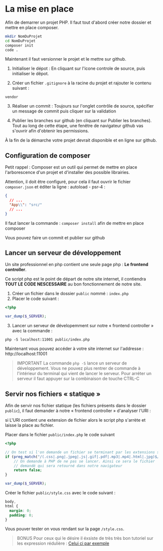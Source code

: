 # La mise en place

Afin de demarrer un projet PHP. Il faut tout d'abord créer notre dossier
et mettre en place composer.

```bash
mkdir NomDuProjet
cd NomDuProjet
composer init
code .
```

Maintenant il faut versionner le projet et le mettre sur github.

1. Initialiser le dépot : En cliquant sur l'icone controle de source,
   puis initialiser le dêpot.

2. Créer un fichier `.gitignore` à la racine du projet et rajouter le contenu
   suivant :

```
vendor
```

3. Réaliser un commit : Toujours sur l'onglet contrôle de source, spécifier
   un message de commit puis cliquer sur la validation

4. Publier les branches sur github (en cliquant sur Publier les branches). Tout au long
   de cette étape, une fenêtre de navigateur github vas s'ouvrir afin d'obtenir les permissions.

À la fin de la démarche votre projet devrait disponible et en ligne sur github.

## Configuration de composer

Petit rappel : Composer est un outil qui permet de mettre en place l'arborescence
d'un projet et d'installer des possible librairies.

Attention, il doit être configuré, pour cela il faut ouvrir le fichier `composer.json`
et éditer la ligne : autoload - psr-4 :

```json
{
  // ...
  "App\\": "src/"
  // ...
}
```

Il faut lancer la commande : `composer install` afin de mettre en place
composer

Vous pouvez faire un commit et publier sur github

## Lancer un serveur de développement

Un site professionnel en php contient une seule page php : **Le frontend controller**.

Ce script php est le point de départ de notre site internet, il contiendra **TOUT LE CODE
NESCESSAIRE** au bon fonctionnement de notre site.

1. Créer un fichier dans le dossier `public` nommé : `index.php`
2. Placer le code suivant :

```php
<?php

var_dump($_SERVER);
```

3. Lancer un serveur de dévelopemment sur notre « frontend controller » avec la commande :

```
php -S localhost:11001 public/index.php
```

Maintenant vous pouvez accéder à votre site internet sur l'addresse : http://localhost:11001

> IMPORTANT
> La commande `php -S` lance un serveur de développement. Vous ne pouvez plus rentrer de commande à l'intérieur du terminal qui vient de lancer le serveur. Pour arréter un serveur il faut appuyer sur la combinaison de touche CTRL-C

## Servir nos fichiers « statique »

Afin de servir nos fichier statique (les fichiers présents dans le dossier `public`), il faut
demander à notre « frontend controller » d'analyser l'URI :

si L'URI contient une extension de fichier alors le script php s'arrète et laisse la place
au fichier.

Placer dans le fichier `public/index.php` le code suivant

```php
<?php

// On test si l'on demande un fichier se terminant par les extensions suivante
if (preg_match("/(.css|.png|.jpeg|.js|.gif|.pdf|.mp3|.mp4|.html|.jpg)$/i", $_SERVER['REQUEST_URI'])) {
    // On demande à PHP de ne pas se lancer. Ainsi ce sera le fichier
    // demandé qui sera retourné dans notre navigateur
    return false;
}

var_dump($_SERVER);
```

Créer le fichier `public/style.css` avec le code suivant :

```css
body,
html {
  margin: 0;
  padding: 0;
}
```

Vous pouver tester on vous rendant sur la page `/style.css`.

> BONUS
> Pour ceux qui le désire il éxsiste de très très bon tutoriel sur les expression rédulière :
> [Celui ci par exemple](https://www.zendevs.xyz/les-expressions-regulieres-en-php-regex/)
